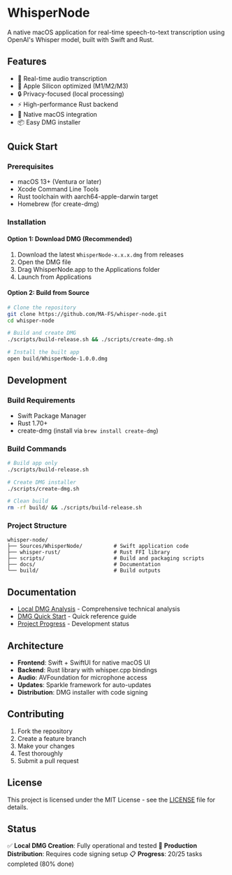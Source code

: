 # WhisperNode

A native macOS application for real-time speech-to-text transcription using OpenAI's Whisper model, built with Swift and Rust.

## Features

- 🎤 Real-time audio transcription
- 🚀 Apple Silicon optimized (M1/M2/M3)
- 🔒 Privacy-focused (local processing)
- ⚡ High-performance Rust backend
- 🎯 Native macOS integration
- 📦 Easy DMG installer

## Quick Start

### Prerequisites

- macOS 13+ (Ventura or later)
- Xcode Command Line Tools
- Rust toolchain with aarch64-apple-darwin target
- Homebrew (for create-dmg)

### Installation

#### Option 1: Download DMG (Recommended)
1. Download the latest `WhisperNode-x.x.x.dmg` from releases
2. Open the DMG file
3. Drag WhisperNode.app to the Applications folder
4. Launch from Applications

#### Option 2: Build from Source
```bash
# Clone the repository
git clone https://github.com/MA-FS/whisper-node.git
cd whisper-node

# Build and create DMG
./scripts/build-release.sh && ./scripts/create-dmg.sh

# Install the built app
open build/WhisperNode-1.0.0.dmg
```

## Development

### Build Requirements
- Swift Package Manager
- Rust 1.70+
- create-dmg (install via `brew install create-dmg`)

### Build Commands
```bash
# Build app only
./scripts/build-release.sh

# Create DMG installer
./scripts/create-dmg.sh

# Clean build
rm -rf build/ && ./scripts/build-release.sh
```

### Project Structure
```
whisper-node/
├── Sources/WhisperNode/          # Swift application code
├── whisper-rust/                 # Rust FFI library
├── scripts/                      # Build and packaging scripts
├── docs/                         # Documentation
└── build/                        # Build outputs
```

## Documentation

- [Local DMG Analysis](docs/local-dmg-analysis.md) - Comprehensive technical analysis
- [DMG Quick Start](docs/dmg-quick-start.md) - Quick reference guide
- [Project Progress](docs/Progress.md) - Development status

## Architecture

- **Frontend**: Swift + SwiftUI for native macOS UI
- **Backend**: Rust library with whisper.cpp bindings
- **Audio**: AVFoundation for microphone access
- **Updates**: Sparkle framework for auto-updates
- **Distribution**: DMG installer with code signing

## Contributing

1. Fork the repository
2. Create a feature branch
3. Make your changes
4. Test thoroughly
5. Submit a pull request

## License

This project is licensed under the MIT License - see the [LICENSE](LICENSE) file for details.

## Status

✅ **Local DMG Creation**: Fully operational and tested
🚧 **Production Distribution**: Requires code signing setup
📋 **Progress**: 20/25 tasks completed (80% done)